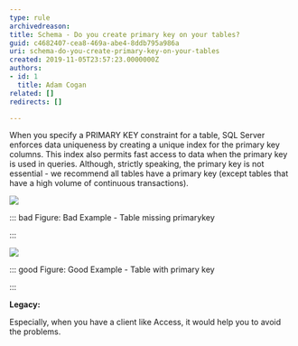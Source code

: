```yaml
---
type: rule
archivedreason: 
title: Schema - Do you create primary key on your tables?
guid: c4682407-cea8-469a-abe4-8ddb795a986a
uri: schema-do-you-create-primary-key-on-your-tables
created: 2019-11-05T23:57:23.0000000Z
authors:
- id: 1
  title: Adam Cogan
related: []
redirects: []

---
```


When you specify a PRIMARY KEY constraint for a table, SQL Server enforces data uniqueness by creating a unique index for the primary key columns. This index also permits fast access to data when the primary key is used in queries.
Although, strictly speaking, the primary key is not essential - we recommend all tables have a primary key (except tables that have a high volume of continuous transactions).

![](SqlTableWithoutPrimaryKey.PNG)

::: bad
Figure: Bad Example - Table missing primarykey

:::


![](SqlTableWithPrimaryKey.PNG)

::: good
Figure: Good Example - Table with primary key

:::



**Legacy:**

Especially, when you have a client like Access, it would help you to avoid the problems.

<!--endintro-->
